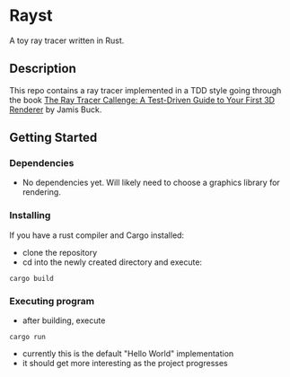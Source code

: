 # Rayst

A toy ray tracer written in Rust.

## Description

This repo contains a ray tracer implemented in a TDD style going through the book [The Ray Tracer Callenge:
A Test-Driven Guide to Your First 3D Renderer][1] by Jamis Buck.

## Getting Started

### Dependencies

* No dependencies yet. Will likely need to choose a graphics library for rendering.

### Installing

If you have a rust compiler and Cargo installed:

* clone the repository
* cd into the newly created directory and execute:
```
cargo build
```

### Executing program

* after building, execute
```
cargo run
```
* currently this is the default "Hello World" implementation
* it should get more interesting as the project progresses

[1]: http://raytracerchallenge.com/